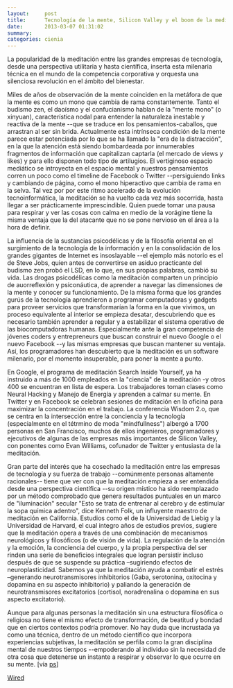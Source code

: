```yaml
---
layout:     post
title:      Tecnología de la mente, Silicon Valley y el boom de la meditación
date:       2013-03-07 01:31:02
summary:    
categories: cienia
---
```


La popularidad de la meditación entre las grandes empresas de tecnología, desde una perspectiva utilitaria y hasta científica, inserta esta milenaria técnica en el mundo de la competencia corporativa y orquesta una silenciosa revolución en el ámbito del bienestar.

Miles de años de observación de la mente coinciden en la metáfora de que la mente es como un mono que cambia de rama constantemente. Tanto el budismo zen, el daoísmo y el confucianismo hablan de la "mente mono" (o xinyuan), característica nodal para entender la naturaleza inestable y reactiva de la mente --que se traduce en los pensamientos-caballos, que arrastran al ser sin brida. Actualmente esta intrínseca condición de la mente parece estar potenciada por lo que se ha llamado la "era de la distracción", en la que la atención está siendo bombardeada por innumerables fragmentos de información que capitalizan captarla (el mercado de views y likes) y para ello disponen todo tipo de artilugios. El vertiginoso espacio mediático se introyecta en el espacio mental y nuestros pensamientos corren un poco como el timeline de Facebook o Twitter --persiguiendo links y cambiando de página, como el mono hiperactivo que cambia de rama en la selva. Tal vez por por este ritmo acelerado de la evolución tecnoinformática, la meditación se ha vuelto cada vez más socorrida, hasta llegar a ser prácticamente imprescindible. Quien puede tomar una pausa para respirar y ver las cosas con calma en medio de la vorágine tiene la misma ventaja que la del atacante que no se pone nervioso en el área a la hora de definir.

La influencia de la sustancias psicodélicas y de la filosofía oriental en el surgimiento de la tecnología de la información y en la consolidación de los grandes gigantes de Internet es insoslayable --el ejemplo más notorio es el de Steve Jobs, quien antes de convertirse en asiduo practicante del budismo zen probó el LSD, en lo que, en sus propias palabras, cambió su vida. Las drogas psicodélicas como la meditación comparten un principio de auorreflexión y psiconáutica, de aprender a navegar las dimensiones de la mente y conocer su funcionamiento. De la misma forma que los grandes gurús de la tecnología aprendieron a programar computadoras y gadgets para proveer servicios que transformarían la forma en la que vivimos, un  proceso equivalente al interior se empieza desatar, descubriendo que es necesario también aprender a regular y a estabilizar el sistema operativo de las biocomputadoras humanas. Especialmente ante la gran competencia de jóvenes coders y entrepreneurs que buscan construir el nuevo Google o el nuevo Facebook --y las mismas empresas que buscan mantener su ventaja. Así, los programadores han descubierto que la meditación es un software milenario, por el momento insuperable, para poner la mente a punto.

En Google, el programa de meditación Search Inside Yourself, ya ha instruido a más de 1000 empleados en la "ciencia" de la meditación -y otros 400 se encuentran en lista de espera.  Los trabajadores toman clases como Neural Hacking y Manejo de Energía y aprenden a calmar su mente. En Twitter y en Facebook se celebran sesiones de mditación en la oficina para maximizar la concentración en el trabajo. La conferencia Wisdom 2.o, que se centra en la intersección entre la conciencia y la tecnología (especialmente en el tétrmino de moda "mindfullness") albergó a 1700 personas en San Francisco, muchos de ellos ingenieros, programadores y ejecutivos de algunas de las empresas más importantes de Silicon Valley, con ponentes como Evan Williams, cofunador de Twitter y entusiasta de la meditación.

Gran parte del interés que ha cosechado la meditación entre las empresas de tecnología y su fuerza de trabajo  --comúnmente personas altamente racionales-- tiene que ver con que la meditación empieza a ser entendida desde una perspectiva científica --su origen místico ha sido reemplazado por un método comprobado que genera resultados puntuales en un marco de "iluminación" secular  "Esto se trata de entrenar al cerebro y de  estimular la sopa química adentro", dice Kenneth Folk, un influyente maestro de meditación en California. Estudios como el de la Universidad de Liebig y la Universidad de Harvard, el cual integro años de estudios previos, sugiere que la meditación opera a través de una combinación de mecanismos neurológicos y filosóficos (o de visión de vida). La regulación de la atención y la emoción, la conciencia del cuerpo, y la propia perspectiva del ser rinden una serie de beneficios integrales que logran persistir incluso después de que se suspende su práctica –sugiriendo efectos de neuroplasticidad. Sabemos ya que la meditación  ayuda a combatir el estrés –generando neurotransmisores inhibitorios (Gaba, serotonina, oxitocina y dopamina en su aspecto inhibitorio) y paliando la generación de neurotransmisores excitatorios (cortisol, noradrenalina o dopamina en sus aspecto excitatorio). 

Aunque para algunas personas la meditación sin una estructura filosófica o religiosa no tiene el mismo efecto de transformación, de beatitud y bondad que en ciertos contextos podría promover. No hay duda que incrustada ya como una técnica, dentro de un método científico que incorpora experiencias subjetivas, la meditación se perfila como la gran disciplina mental de nuestros tiempos --empoderando al individuo sin la necesidad de otra cosa que detenerse un instante a respirar y observar lo que ocurre en su mente. [vía <a href="http://pijamasurf.com/2013/07/tecnologia-de-la-mente-silicon-valley-y-el-boom-de-la-meditacion/" target="_blank">ps</a>]

<a href="http://www.wired.com/business/2013/06/meditation-mindfulness-silicon-valley/2/">Wired</a>
